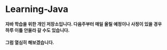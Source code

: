 # Learning-Java

#### 자바 학습을 위한 개인 저장소입니다. 다음주부터 매일 올릴 예정이나 사정이 있을 경우 하루 이틀 안올라 갈 수도 있습니다.
#### 그럼 열심히 해보겠습니다.
